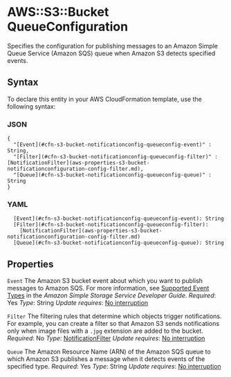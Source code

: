 # AWS::S3::Bucket QueueConfiguration<a name="aws-properties-s3-bucket-notificationconfig-queueconfig"></a>

Specifies the configuration for publishing messages to an Amazon Simple Queue Service \(Amazon SQS\) queue when Amazon S3 detects specified events\.

## Syntax<a name="aws-properties-s3-bucket-notificationconfig-queueconfig-syntax"></a>

To declare this entity in your AWS CloudFormation template, use the following syntax:

### JSON<a name="aws-properties-s3-bucket-notificationconfig-queueconfig-syntax.json"></a>

```
{
  "[Event](#cfn-s3-bucket-notificationconfig-queueconfig-event)" : String,
  "[Filter](#cfn-s3-bucket-notificationconfig-queueconfig-filter)" : [NotificationFilter](aws-properties-s3-bucket-notificationconfiguration-config-filter.md),
  "[Queue](#cfn-s3-bucket-notificationconfig-queueconfig-queue)" : String
}
```

### YAML<a name="aws-properties-s3-bucket-notificationconfig-queueconfig-syntax.yaml"></a>

```
  [Event](#cfn-s3-bucket-notificationconfig-queueconfig-event): String
  [Filter](#cfn-s3-bucket-notificationconfig-queueconfig-filter):
    [NotificationFilter](aws-properties-s3-bucket-notificationconfiguration-config-filter.md)
  [Queue](#cfn-s3-bucket-notificationconfig-queueconfig-queue): String
```

## Properties<a name="aws-properties-s3-bucket-notificationconfig-queueconfig-properties"></a>

`Event`  <a name="cfn-s3-bucket-notificationconfig-queueconfig-event"></a>
The Amazon S3 bucket event about which you want to publish messages to Amazon SQS\. For more information, see [Supported Event Types](https://docs.aws.amazon.com/AmazonS3/latest/dev/NotificationHowTo.html) in the *Amazon Simple Storage Service Developer Guide*\.
*Required*: Yes
*Type*: String
*Update requires*: [No interruption](https://docs.aws.amazon.com/AWSCloudFormation/latest/UserGuide/using-cfn-updating-stacks-update-behaviors.html#update-no-interrupt)

`Filter`  <a name="cfn-s3-bucket-notificationconfig-queueconfig-filter"></a>
 The filtering rules that determine which objects trigger notifications\. For example, you can create a filter so that Amazon S3 sends notifications only when image files with a `.jpg` extension are added to the bucket\.
*Required*: No
*Type*: [NotificationFilter](aws-properties-s3-bucket-notificationconfiguration-config-filter.md)
*Update requires*: [No interruption](https://docs.aws.amazon.com/AWSCloudFormation/latest/UserGuide/using-cfn-updating-stacks-update-behaviors.html#update-no-interrupt)

`Queue`  <a name="cfn-s3-bucket-notificationconfig-queueconfig-queue"></a>
The Amazon Resource Name \(ARN\) of the Amazon SQS queue to which Amazon S3 publishes a message when it detects events of the specified type\.
*Required*: Yes
*Type*: String
*Update requires*: [No interruption](https://docs.aws.amazon.com/AWSCloudFormation/latest/UserGuide/using-cfn-updating-stacks-update-behaviors.html#update-no-interrupt)
